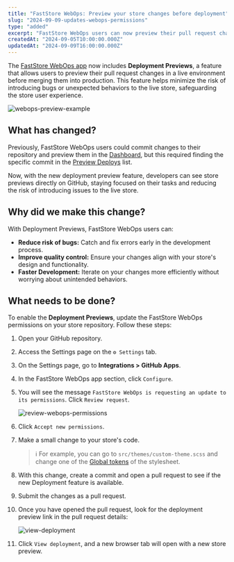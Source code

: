 ```yaml
---
title: "FastStore WebOps: Preview your store changes before deployment"
slug: "2024-09-09-updates-webops-permissions"
type: "added"
excerpt: "FastStore WebOps users can now preview their pull request changes in a live environment before merging them into production, reducing the risk of bugs and improving store quality."
createdAt: "2024-09-05T10:00:00.000Z"
updatedAt: "2024-09-09T16:00:00.000Z"
---
```


The [FastStore WebOps app](https://developers.vtex.com/docs/guides/faststore/1-onboarding-overview) now includes **Deployment Previews**, a feature that allows users to preview their pull request changes in a live environment before merging them into production. This feature helps minimize the risk of introducing bugs or unexpected behaviors to the live store, safeguarding the store user experience.

![webops-preview-example](https://vtexhelp.vtexassets.com/assets/docs/src/webops-preview___81240fb41a9ba63f108020f4193147e8.gif)

## What has changed?

Previously, FastStore WebOps users could commit changes to their repository and preview them in the [Dashboard](https://developers.vtex.com/docs/guides/faststore/1-onboarding-dashboard), but this required finding the specific commit in the [Preview Deploys](https://developers.vtex.com/docs/guides/faststore/1-onboarding-dashboard#preview-deploys) list.

Now, with the new deployment preview feature, developers can see store previews directly on GitHub, staying focused on their tasks and reducing the risk of introducing issues to the live store.

## Why did we make this change?

With Deployment Previews, FastStore WebOps users can:

- **Reduce risk of bugs:** Catch and fix errors early in the development process.
- **Improve quality control:** Ensure your changes align with your store's design and functionality.
- **Faster Development:** Iterate on your changes more efficiently without worrying about unintended behaviors.

## What needs to be done?

To enable the **Deployment Previews**, update the FastStore WebOps permissions on your store repository. Follow these steps:

1. Open your GitHub repository.
2. Access the Settings page on the `⚙ Settings` tab.
3. On the Settings page, go to **Integrations > GitHub Apps**.
4. In the FastStore WebOps app section, click `Configure`.
5. You will see the message `FastStore WebOps is requesting an update to its permissions`. Click `Review request`.

   ![review-webops-permissions](https://vtexhelp.vtexassets.com/assets/docs/src/webops-review-permissions___2369dff18d193c85e02c640ac2a99c89.png)

6. Click `Accept new permissions`.
7. Make a small change to your store's code.

   > ℹ️ For example, you can go to `src/themes/custom-theme.scss` and change one of the [Global tokens](https://developers.vtex.com/docs/guides/faststore/global-tokens-overview) of the stylesheet.

8. With this change, create a commit and open a pull request to see if the new Deployment feature is available.

9. Submit the changes as a pull request.
10. Once you have opened the pull request, look for the deployment preview link in the pull request details:

      ![view-deployment](https://vtexhelp.vtexassets.com/assets/docs/src/pr-preview___7a3e866da3e934077b5a1f595dc00d69.png)

11. Click `View deployment`, and a new browser tab will open with a new store preview.
